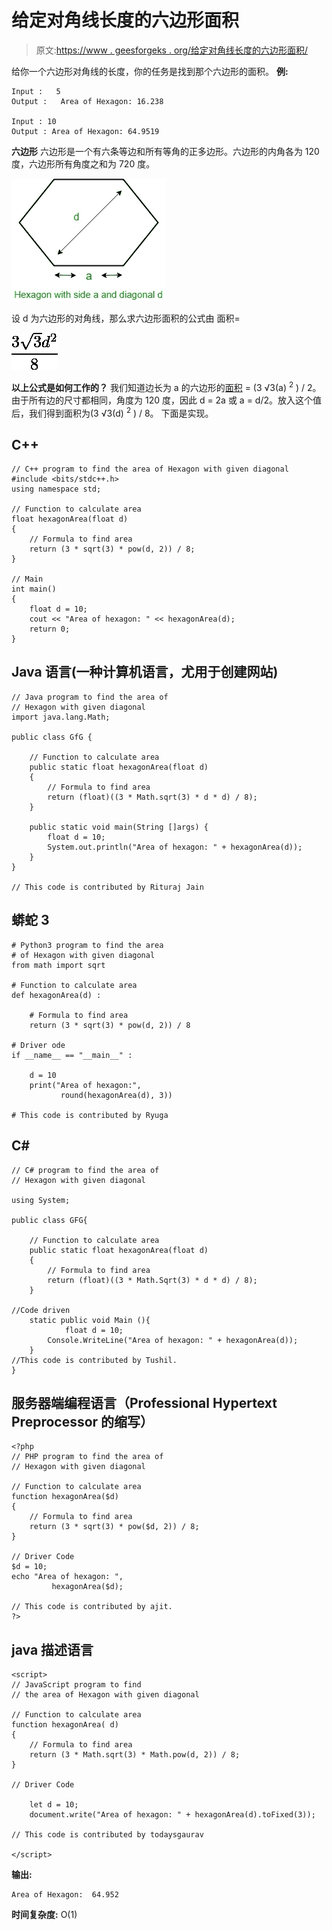 # 给定对角线长度的六边形面积

> 原文:[https://www . geesforgeks . org/给定对角线长度的六边形面积/](https://www.geeksforgeeks.org/area-of-hexagon-with-given-diagonal-length/)

给你一个六边形对角线的长度，你的任务是找到那个六边形的面积。
**例:**

```
Input :   5
Output :   Area of Hexagon: 16.238

Input : 10
Output : Area of Hexagon: 64.9519
```

**六边形**
六边形是一个有六条等边和所有等角的正多边形。六边形的内角各为 120 度，六边形所有角度之和为 720 度。

![Hexagon](img/2fb686d3a22d8164eb208564ee8ddb28.png)

设 d 为六边形的对角线，那么求六边形面积的公式由
面积=

![ $ \frac{3 \sqrt{3}d^2}{8} $   ](img/e3d2156c4ca3f7da4e8b4ed3920ab08a.png "Rendered by QuickLaTeX.com")

**以上公式是如何工作的？**
我们知道边长为 a 的六边形的[面积](https://www.geeksforgeeks.org/area-of-a-hexagon/) = (3 √3(a) <sup>2</sup> ) / 2。由于所有边的尺寸都相同，角度为 120 度，因此 d = 2a 或 a = d/2。放入这个值后，我们得到面积为(3 √3(d) <sup>2</sup> ) / 8。
下面是实现。

## C++

```
// C++ program to find the area of Hexagon with given diagonal
#include <bits/stdc++.h>
using namespace std;

// Function to calculate area
float hexagonArea(float d)
{
    // Formula to find area
    return (3 * sqrt(3) * pow(d, 2)) / 8;
}

// Main
int main()
{
    float d = 10;
    cout << "Area of hexagon: " << hexagonArea(d);
    return 0;
}
```

## Java 语言(一种计算机语言，尤用于创建网站)

```
// Java program to find the area of
// Hexagon with given diagonal
import java.lang.Math;

public class GfG {

    // Function to calculate area
    public static float hexagonArea(float d)
    {
        // Formula to find area
        return (float)((3 * Math.sqrt(3) * d * d) / 8);
    }

    public static void main(String []args) {
        float d = 10;
        System.out.println("Area of hexagon: " + hexagonArea(d));
    }
}

// This code is contributed by Rituraj Jain
```

## 蟒蛇 3

```
# Python3 program to find the area
# of Hexagon with given diagonal
from math import sqrt

# Function to calculate area
def hexagonArea(d) :

    # Formula to find area
    return (3 * sqrt(3) * pow(d, 2)) / 8

# Driver ode
if __name__ == "__main__" :

    d = 10
    print("Area of hexagon:",
           round(hexagonArea(d), 3))

# This code is contributed by Ryuga
```

## C#

```
// C# program to find the area of
// Hexagon with given diagonal

using System;

public class GFG{

    // Function to calculate area
    public static float hexagonArea(float d)
    {
        // Formula to find area
        return (float)((3 * Math.Sqrt(3) * d * d) / 8);
    }

//Code driven
    static public void Main (){
            float d = 10;
        Console.WriteLine("Area of hexagon: " + hexagonArea(d));
    }
//This code is contributed by Tushil.   
}
```

## 服务器端编程语言（Professional Hypertext Preprocessor 的缩写）

```
<?php
// PHP program to find the area of
// Hexagon with given diagonal

// Function to calculate area
function hexagonArea($d)
{
    // Formula to find area
    return (3 * sqrt(3) * pow($d, 2)) / 8;
}

// Driver Code
$d = 10;
echo "Area of hexagon: ",
         hexagonArea($d);

// This code is contributed by ajit.
?>
```

## java 描述语言

```
<script>
// JavaScript program to find
// the area of Hexagon with given diagonal

// Function to calculate area
function hexagonArea( d)
{
    // Formula to find area
    return (3 * Math.sqrt(3) * Math.pow(d, 2)) / 8;
}

// Driver Code

    let d = 10;
    document.write("Area of hexagon: " + hexagonArea(d).toFixed(3));

// This code is contributed by todaysgaurav

</script>
```

**输出:**

```
Area of Hexagon:  64.952 
```

**时间复杂度:** O(1)